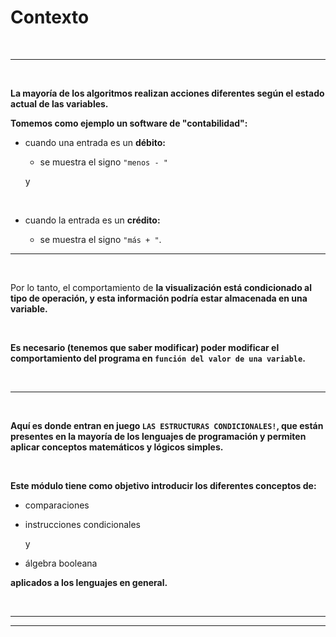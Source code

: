 # **Contexto**

<br>

---

<br>

**La mayoría de los algoritmos realizan acciones diferentes según el estado actual de las variables.**

**Tomemos como ejemplo un software de "contabilidad":**

- cuando una entrada es un **débito:**

    - se muestra el signo `"menos - "`
    
    y

<br>
        
- cuando la entrada es un **crédito:**

    - se muestra el signo `"más + "`.

---
    
<br>    
    
Por lo tanto, el comportamiento de **la visualización está condicionado al tipo de operación, y esta información podría estar almacenada en una variable.**

<br>

**Es necesario (tenemos que saber modificar) poder modificar el comportamiento del programa en `función del valor de una variable`.**

<br>

---

<br>

**Aquí es donde entran en juego `LAS ESTRUCTURAS CONDICIONALES!`, que están presentes en la mayoría de los lenguajes de programación y permiten aplicar conceptos matemáticos y lógicos simples.**

<br>

**Este módulo tiene como objetivo introducir los diferentes conceptos de:**

- comparaciones

- instrucciones condicionales

    y
    
- álgebra booleana

**aplicados a los lenguajes en general.**

<br>

---

---
